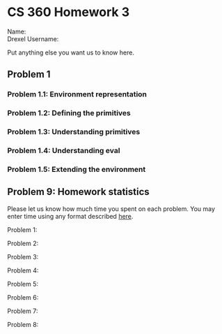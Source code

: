 # CS 360 Homework 3

Name:  
Drexel Username:

Put anything else you want us to know here.

## Problem 1

### Problem 1.1: Environment representation

### Problem 1.2: Defining the primitives

### Problem 1.3: Understanding primitives

### Problem 1.4: Understanding eval

### Problem 1.5: Extending the environment

## Problem 9: Homework statistics

Please let us know how much time you spent on each problem. You may enter time using any format described [here](https://github.com/wroberts/pytimeparse).

Problem 1:

Problem 2:

Problem 3:

Problem 4:

Problem 5:

Problem 6:

Problem 7:

Problem 8:
